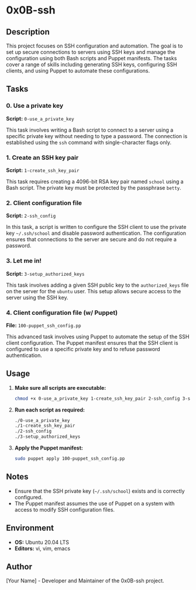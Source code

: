 # 0x0B-ssh

## Description
This project focuses on SSH configuration and automation. The goal is to set up secure connections to servers using SSH keys and manage the configuration using both Bash scripts and Puppet manifests. The tasks cover a range of skills including generating SSH keys, configuring SSH clients, and using Puppet to automate these configurations.

## Tasks

### 0. Use a private key
**Script:** `0-use_a_private_key`

This task involves writing a Bash script to connect to a server using a specific private key without needing to type a password. The connection is established using the `ssh` command with single-character flags only.

### 1. Create an SSH key pair
**Script:** `1-create_ssh_key_pair`

This task requires creating a 4096-bit RSA key pair named `school` using a Bash script. The private key must be protected by the passphrase `betty`.

### 2. Client configuration file
**Script:** `2-ssh_config`

In this task, a script is written to configure the SSH client to use the private key `~/.ssh/school` and disable password authentication. The configuration ensures that connections to the server are secure and do not require a password.

### 3. Let me in!
**Script:** `3-setup_authorized_keys`

This task involves adding a given SSH public key to the `authorized_keys` file on the server for the `ubuntu` user. This setup allows secure access to the server using the SSH key.

### 4. Client configuration file (w/ Puppet)
**File:** `100-puppet_ssh_config.pp`

This advanced task involves using Puppet to automate the setup of the SSH client configuration. The Puppet manifest ensures that the SSH client is configured to use a specific private key and to refuse password authentication.

## Usage
1. **Make sure all scripts are executable:**
    ```bash
    chmod +x 0-use_a_private_key 1-create_ssh_key_pair 2-ssh_config 3-setup_authorized_keys
    ```

2. **Run each script as required:**
    ```bash
    ./0-use_a_private_key
    ./1-create_ssh_key_pair
    ./2-ssh_config
    ./3-setup_authorized_keys
    ```

3. **Apply the Puppet manifest:**
    ```bash
    sudo puppet apply 100-puppet_ssh_config.pp
    ```

## Notes
- Ensure that the SSH private key (`~/.ssh/school`) exists and is correctly configured.
- The Puppet manifest assumes the use of Puppet on a system with access to modify SSH configuration files.

## Environment
- **OS:** Ubuntu 20.04 LTS
- **Editors:** vi, vim, emacs

## Author
[Your Name] - Developer and Maintainer of the 0x0B-ssh project.
